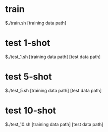 
# train
$./train.sh [training data path]
# test 1-shot
$./test_1.sh [training data path] [test data path]
# test 5-shot
$./test_5.sh [training data path] [test data path]
# test 10-shot
$./test_10.sh [training data path] [test data path]

